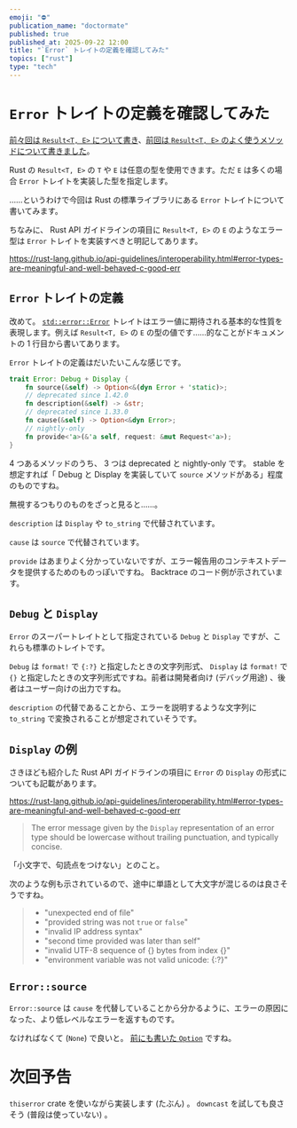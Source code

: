 ```yaml
---
emoji: "⛔"
publication_name: "doctormate"
published: true
published_at: 2025-09-22 12:00
title: "`Error` トレイトの定義を確認してみた"
topics: ["rust"]
type: "tech"
---
```


# `Error` トレイトの定義を確認してみた

[前々回は `Result<T, E>` について書き](https://zenn.dev/doctormate/articles/4d7ef9face7b07)、[前回は `Result<T, E>` のよく使うメソッドについて書きました](https://zenn.dev/doctormate/articles/0142554bb24491)。

Rust の `Result<T, E>` の `T` や `E` は任意の型を使用できます。ただ `E` は多くの場合 `Error` トレイトを実装した型を指定します。

……というわけで今回は Rust の標準ライブラリにある `Error` トレイトについて書いてみます。

ちなみに、 Rust API ガイドラインの項目に `Result<T, E>` の `E` のようなエラー型は `Error` トレイトを実装すべきと明記してあります。

<https://rust-lang.github.io/api-guidelines/interoperability.html#error-types-are-meaningful-and-well-behaved-c-good-err>

## `Error` トレイトの定義

改めて。 [`std::error::Error`](https://doc.rust-lang.org/std/error/trait.Error.html) トレイトはエラー値に期待される基本的な性質を表現します。例えば `Result<T, E>` の `E` の型の値です……的なことがドキュメントの 1 行目から書いてあります。

`Error` トレイトの定義はだいたいこんな感じです。

```rust
trait Error: Debug + Display {
    fn source(&self) -> Option<&(dyn Error + 'static)>;
    // deprecated since 1.42.0
    fn description(&self) -> &str;
    // deprecated since 1.33.0
    fn cause(&self) -> Option<&dyn Error>;
    // nightly-only
    fn provide<'a>(&'a self, request: &mut Request<'a>);
}
```

4 つあるメソッドのうち、 3 つは deprecated と nightly-only です。 stable を想定すれば「 Debug と Display を実装していて `source` メソッドがある」程度のものですね。

無視するつもりのものをざっと見ると……。

`description` は `Display` や `to_string` で代替されています。

`cause` は `source` で代替されています。

`provide` はあまりよく分かっていないですが、エラー報告用のコンテキストデータを提供するためのものっぽいですね。 Backtrace のコード例が示されています。

## `Debug` と `Display`

`Error` のスーパートレイトとして指定されている `Debug` と `Display` ですが、これらも標準のトレイトです。

`Debug` は `format!` で `{:?}` と指定したときの文字列形式、 `Display` は `format!` で `{}` と指定したときの文字列形式ですね。前者は開発者向け (デバッグ用途) 、後者はユーザー向けの出力ですね。

`description` の代替であることから、エラーを説明するような文字列に `to_string` で変換されることが想定されていそうです。

## `Display` の例

さきほども紹介した Rust API ガイドラインの項目に `Error` の `Display` の形式についても記載があります。

<https://rust-lang.github.io/api-guidelines/interoperability.html#error-types-are-meaningful-and-well-behaved-c-good-err>

> The error message given by the `Display` representation of an error type should be lowercase without trailing punctuation, and typically concise.

「小文字で、句読点をつけない」とのこと。

次のような例も示されているので、途中に単語として大文字が混じるのは良さそうですね。

> - "unexpected end of file"
> - "provided string was not `true` or `false`"
> - "invalid IP address syntax"
> - "second time provided was later than self"
> - "invalid UTF-8 sequence of {} bytes from index {}"
> - "environment variable was not valid unicode: {:?}"

## `Error::source`

`Error::source` は `cause` を代替していることから分かるように、エラーの原因になった、より低レベルなエラーを返すものです。

なければなくて (`None`) で良いと。 [前にも書いた `Option`](https://zenn.dev/doctormate/articles/7100b404d89917) ですね。

# 次回予告

`thiserror` crate を使いながら実装します (たぶん) 。 `downcast` を試しても良さそう (普段は使っていない) 。

